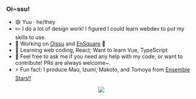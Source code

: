 ### Oi~ssu!

- 😄 Yuu · he/they
- ✏️ I do a lot of design work! I figured I could learn webdev to put my skills to use.
- 🔭 Working on [Oissu](https://github.com/enstars/oissu) and [EnSquare](https://github.com/enstars/ensemble-square/tree/development) :eyes:
- 🌱 Learning web coding, React; Want to learn Vue, TypeScript
- 💬 Feel free to ask me if you need any help with my code, or want to contribute! PRs are always welcome~.
- ⚡ Fun fact: I produce Mao, Izumi, Makoto, and Tomoya from [Ensemble Stars!!](https://ensemble-stars.fandom.com/wiki/The_English_Ensemble_Stars_Wiki)

<p align="center">
<img src="https://github-readme-stats.vercel.app/api?username=yuuukun&show_icons=true&theme=radical">
</p>
